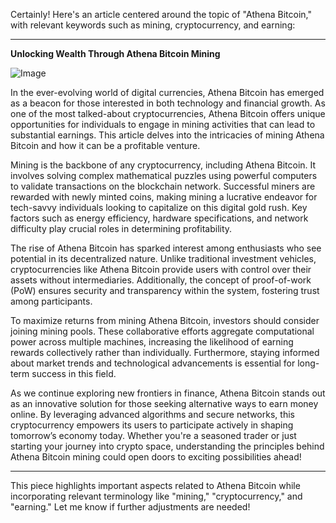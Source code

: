 Certainly! Here's an article centered around the topic of "Athena Bitcoin," with relevant keywords such as mining, cryptocurrency, and earning:

---

**Unlocking Wealth Through Athena Bitcoin Mining**

![Image](https://github.com/user-attachments/assets/31692037-0104-4703-abd1-696b6a7dd41b)

In the ever-evolving world of digital currencies, Athena Bitcoin has emerged as a beacon for those interested in both technology and financial growth. As one of the most talked-about cryptocurrencies, Athena Bitcoin offers unique opportunities for individuals to engage in mining activities that can lead to substantial earnings. This article delves into the intricacies of mining Athena Bitcoin and how it can be a profitable venture.

Mining is the backbone of any cryptocurrency, including Athena Bitcoin. It involves solving complex mathematical puzzles using powerful computers to validate transactions on the blockchain network. Successful miners are rewarded with newly minted coins, making mining a lucrative endeavor for tech-savvy individuals looking to capitalize on this digital gold rush. Key factors such as energy efficiency, hardware specifications, and network difficulty play crucial roles in determining profitability.

The rise of Athena Bitcoin has sparked interest among enthusiasts who see potential in its decentralized nature. Unlike traditional investment vehicles, cryptocurrencies like Athena Bitcoin provide users with control over their assets without intermediaries. Additionally, the concept of proof-of-work (PoW) ensures security and transparency within the system, fostering trust among participants.

To maximize returns from mining Athena Bitcoin, investors should consider joining mining pools. These collaborative efforts aggregate computational power across multiple machines, increasing the likelihood of earning rewards collectively rather than individually. Furthermore, staying informed about market trends and technological advancements is essential for long-term success in this field.

As we continue exploring new frontiers in finance, Athena Bitcoin stands out as an innovative solution for those seeking alternative ways to earn money online. By leveraging advanced algorithms and secure networks, this cryptocurrency empowers its users to participate actively in shaping tomorrow’s economy today. Whether you're a seasoned trader or just starting your journey into crypto space, understanding the principles behind Athena Bitcoin mining could open doors to exciting possibilities ahead!

--- 

This piece highlights important aspects related to Athena Bitcoin while incorporating relevant terminology like "mining," "cryptocurrency," and "earning." Let me know if further adjustments are needed!